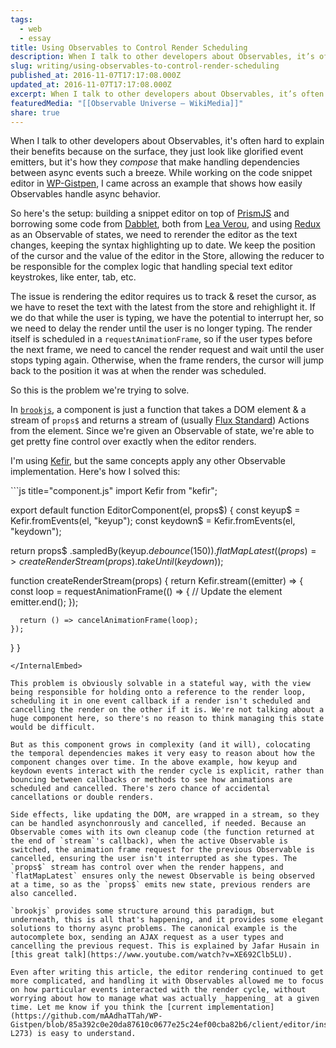 ```yaml
---
tags:
  - web
  - essay
title: Using Observables to Control Render Scheduling
description: When I talk to other developers about Observables, it’s often hard to explain their benefits because on the surface, they just look like glorified event emitters, but it’s how they compose that make handling dependencies between async events such a breeze. While working on the code snippet editor in WP-Gistpen, I came across an example \[…]
slug: writing/using-observables-to-control-render-scheduling
published_at: 2016-11-07T17:17:08.000Z
updated_at: 2016-11-07T17:17:08.000Z
excerpt: When I talk to other developers about Observables, it’s often hard to explain their benefits because on the surface, they just look like glorified event emitters, but it’s how they compose that make handling dependencies between async events such a breeze. While working on the code snippet editor in WP-Gistpen, I came across an example \[…]
featuredMedia: "[[Observable Universe – WikiMedia]]"
share: true
---
```


When I talk to other developers about Observables, it's often hard to explain their benefits because on the surface, they just look like glorified event emitters, but it's how they _compose_ that make handling dependencies between async events such a breeze. While working on the code snippet editor in [WP-Gistpen](https://github.com/mAAdhaTTah/WP-Gistpen), I came across an example that shows how easily Observables handle async behavior.

So here's the setup: building a snippet editor on top of [PrismJS](http://prismjs.com/) and borrowing some code from [Dabblet](http://dabblet.com/), both from [Lea Verou](http://lea.verou.me/), and using [Redux](http://redux.js.org/) as an Observable of states, we need to rerender the editor as the text changes, keeping the syntax highlighting up to date. We keep the position of the cursor and the value of the editor in the Store, allowing the reducer to be responsible for the complex logic that handling special text editor keystrokes, like enter, tab, etc.

The issue is rendering the editor requires us to track & reset the cursor, as we have to reset the text with the latest from the store and rehighlight it. If we do that while the user is typing, we have the potential to interrupt her, so we need to delay the render until the user is no longer typing. The render itself is scheduled in a `requestAnimationFrame`, so if the user types before the next frame, we need to cancel the render request and wait until the user stops typing again. Otherwise, when the frame renders, the cursor will jump back to the position it was at when the render was scheduled.

So this is the problem we're trying to solve.

In [`brookjs`](https://valtech-nyc.github.io/brookjs/), a component is just a function that takes a DOM element & a stream of `props$` and returns a stream of (usually [Flux Standard](https://github.com/acdlite/flux-standard-action)) Actions from the element. Since we're given an Observable of state, we're able to get pretty fine control over exactly when the editor renders.

I'm using [Kefir](http://rpominov.github.io/kefir/), but the same concepts apply any other Observable implementation. Here's how I solved this:

<InternalEmbed title="gistpens/observable-rendering" url="/vault/gistpens/observable-rendering.md">
```js title="component.js"
import Kefir from "kefir";

export default function EditorComponent(el, props$) {
  const keyup$ = Kefir.fromEvents(el, "keyup");
  const keydown$ = Kefir.fromEvents(el, "keydown");

  return props$
    .sampledBy(keyup$.debounce(150))
    .flatMapLatest((props) => createRenderStream(props).takeUntil(keydown$));

  function createRenderStream(props) {
    return Kefir.stream((emitter) => {
      const loop = requestAnimationFrame(() => {
        // Update the element
        emitter.end();
      });

      return () => cancelAnimationFrame(loop);
    });
  }
}
```
</InternalEmbed>

This problem is obviously solvable in a stateful way, with the view being responsible for holding onto a reference to the render loop, scheduling it in one event callback if a render isn't scheduled and cancelling the render on the other if it is. We're not talking about a huge component here, so there's no reason to think managing this state would be difficult.

But as this component grows in complexity (and it will), colocating the temporal dependencies makes it very easy to reason about how the component changes over time. In the above example, how keyup and keydown events interact with the render cycle is explicit, rather than bouncing between callbacks or methods to see how animations are scheduled and cancelled. There's zero chance of accidental cancellations or double renders.

Side effects, like updating the DOM, are wrapped in a stream, so they can be handled asynchonrously and cancelled, if needed. Because an Observable comes with its own cleanup code (the function returned at the end of `stream`'s callback), when the active Observable is switched, the animation frame request for the previous Observable is cancelled, ensuring the user isn't interrupted as she types. The `props$` stream has control over when the render happens, and `flatMapLatest` ensures only the newest Observable is being observed at a time, so as the `props$` emits new state, previous renders are also cancelled.

`brookjs` provides some structure around this paradigm, but underneath, this is all that's happening, and it provides some elegant solutions to thorny async problems. The canonical example is the autocomplete box, sending an AJAX request as a user types and cancelling the previous request. This is explained by Jafar Husain in [this great talk](https://www.youtube.com/watch?v=XE692Clb5LU).

Even after writing this article, the editor rendering continued to get more complicated, and handling it with Observables allowed me to focus on how particular events interacted with the render cycle, without worrying about how to manage what was actually _happening_ at a given time. Let me know if you think the [current implementation](https://github.com/mAAdhaTTah/WP-Gistpen/blob/85a392c0e20da87610c0677e25c24ef00cba82b6/client/editor/instance/onMount.js#L196-L273) is easy to understand.
